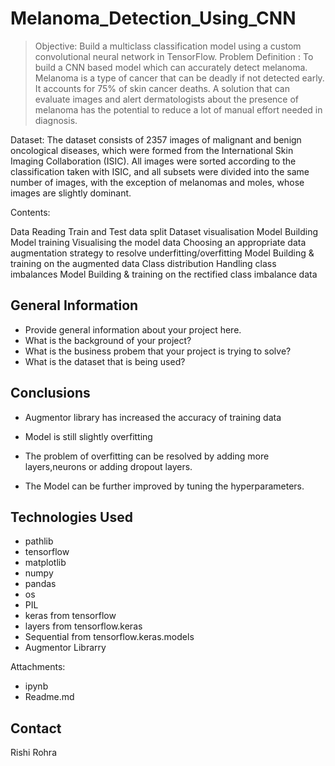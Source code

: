 # Melanoma_Detection_Using_CNN

> Objective: Build a multiclass classification model using a custom convolutional neural network in TensorFlow.
Problem Definition : To build a CNN based model which can accurately detect melanoma. Melanoma is a type of cancer that can be deadly if not detected early. It accounts for 75% of skin cancer deaths. A solution that can evaluate images and alert dermatologists about the presence of melanoma has the potential to reduce a lot of manual effort needed in diagnosis.

Dataset: The dataset consists of 2357 images of malignant and benign oncological diseases, which were formed from the International Skin Imaging Collaboration (ISIC). All images were sorted according to the classification taken with ISIC, and all subsets were divided into the same number of images, with the exception of melanomas and moles, whose images are slightly dominant.

Contents:

Data Reading
Train and Test data split
Dataset visualisation
Model Building
Model training
Visualising the model data
Choosing an appropriate data augmentation strategy to resolve underfitting/overfitting
Model Building & training on the augmented data
Class distribution
Handling class imbalances
Model Building & training on the rectified class imbalance data




## General Information
- Provide general information about your project here.
- What is the background of your project?
- What is the business probem that your project is trying to solve?
- What is the dataset that is being used?

<!-- You don't have to answer all the questions - just the ones relevant to your project. -->

## Conclusions
- Augmentor library has increased the accuracy of training data

- Model is still slightly overfitting

- The problem of overfitting can be resolved by adding more layers,neurons or adding dropout layers.

- The Model can be further improved by tuning the hyperparameters.

## Technologies Used
- pathlib
- tensorflow 
- matplotlib
- numpy 
- pandas
- os
- PIL
- keras from tensorflow 
- layers from tensorflow.keras 
- Sequential from tensorflow.keras.models
- Augmentor Librarry


Attachments:
- ipynb
- Readme.md

## Contact
Rishi Rohra


<!-- Optional -->
<!-- ## License -->
<!-- This project is open source and available under the [... License](). -->

<!-- You don't have to include all sections - just the one's relevant to your project -->